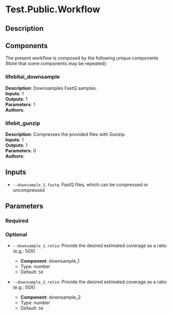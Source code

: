 # Test.Public.Workflow

## Description



## Components

The present workflow is composed by the following unique components (Note that some components may be repeated):

### lifebitai_downsample

**Description**: Downsamples FastQ samples.\
**Inputs**: 1\
**Outputs**: 1\
**Parameters**: 1\
**Authors**: 

### lifebit_gunzip

**Description**: Compresses the provided files with Gunzip.\
**Inputs**: 1\
**Outputs**: 1\
**Parameters**: 0\
**Authors**: 

## Inputs

- `--downsample_1.fastq`: FastQ files, which can be compressed or uncompressed
## Parameters

### Required



### Optional

- `--downsample_1.ratio`: Provide the desired estimated coverage as a ratio (e.g.: 50X)
    - **Component**: downsample_1 
    - Type: number
    - Default: `50` 

- `--downsample_2.ratio`: Provide the desired estimated coverage as a ratio (e.g.: 50X)
    - **Component**: downsample_2 
    - Type: number
    - Default: `50` 

